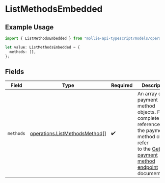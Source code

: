 # ListMethodsEmbedded

## Example Usage

```typescript
import { ListMethodsEmbedded } from "mollie-api-typescript/models/operations";

let value: ListMethodsEmbedded = {
  methods: [],
};
```

## Fields

| Field                                                                                                                                                            | Type                                                                                                                                                             | Required                                                                                                                                                         | Description                                                                                                                                                      |
| ---------------------------------------------------------------------------------------------------------------------------------------------------------------- | ---------------------------------------------------------------------------------------------------------------------------------------------------------------- | ---------------------------------------------------------------------------------------------------------------------------------------------------------------- | ---------------------------------------------------------------------------------------------------------------------------------------------------------------- |
| `methods`                                                                                                                                                        | [operations.ListMethodsMethod](../../models/operations/listmethodsmethod.md)[]                                                                                   | :heavy_check_mark:                                                                                                                                               | An array of payment method objects. For a complete<br/>reference of the payment method object, refer<br/>to the [Get payment method endpoint](get-method)<br/>documentation. |